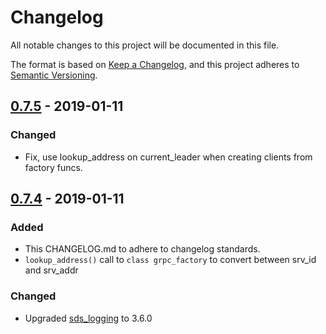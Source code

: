 # Changelog
All notable changes to this project will be documented in this file.

The format is based on [Keep a Changelog](https://keepachangelog.com/en/1.0.0/),
and this project adheres to [Semantic Versioning](https://semver.org/spec/v2.0.0.html).

## [0.7.5] - 2019-01-11
### Changed
- Fix, use lookup_address on current_leader when creating clients from factory funcs.

## [0.7.4] - 2019-01-11
### Added
- This CHANGELOG.md to adhere to changelog standards.
- `lookup_address()` call to `class grpc_factory` to convert between srv_id and srv_addr

### Changed
- Upgraded [sds_logging](https://github.corp.ebay.com/SDS/sds_logging) to 3.6.0

[0.7.5]: https://github.corp.ebay.com/SDS/raft_core_grpc/compare/ebcee31...testing/v0.x
[0.7.4]: https://github.corp.ebay.com/SDS/raft_core_grpc/compare/8a5a11a...ebcee31
